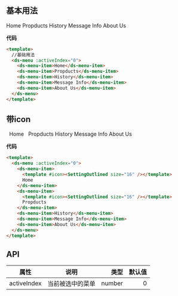 ## 基本用法

<div>
  <ds-menu :activeIndex="0">
    <ds-menu-item>Home</ds-menu-item>
    <ds-menu-item>Propducts</ds-menu-item>
    <ds-menu-item>History</ds-menu-item>
    <ds-menu-item>Message Info</ds-menu-item>
    <ds-menu-item>About Us</ds-menu-item>
  </ds-menu>
</div>

**代码**

```html
<template>
  //基础用法
  <ds-menu :activeIndex="0">
    <ds-menu-item>Home</ds-menu-item>
    <ds-menu-item>Propducts</ds-menu-item>
    <ds-menu-item>History</ds-menu-item>
    <ds-menu-item>Message Info</ds-menu-item>
    <ds-menu-item>About Us</ds-menu-item>
  </ds-menu>
</template>

```

## 带icon

<div>
  <ds-menu :activeIndex="0">
    <ds-menu-item>
      <SettingOutlined size="16" />&nbsp;
      Home
    </ds-menu-item>
    <ds-menu-item>
      <SettingOutlined size="16" />&nbsp;
      Propducts
    </ds-menu-item>
    <ds-menu-item>History</ds-menu-item>
    <ds-menu-item>Message Info</ds-menu-item>
    <ds-menu-item>About Us</ds-menu-item>
  </ds-menu>
</div>

**代码**

```html
<template>
  <ds-menu :activeIndex="0">
    <ds-menu-item>
      <template #icon><SettingOutlined size="16" /></template>
      Home
    </ds-menu-item>
    <ds-menu-item>
      <template #icon><SettingOutlined size="16" /></template>
      Propducts
    </ds-menu-item>
    <ds-menu-item>History</ds-menu-item>
    <ds-menu-item>Message Info</ds-menu-item>
    <ds-menu-item>About Us</ds-menu-item>
  </ds-menu>
</template>

```

## API

| 属性           | 说明           | 类型  | 默认值  |
| ------------- |:-------------:| -----:| -----: |
| activeIndex   | 当前被选中的菜单 | number |  0  |


<script setup>
  import DsMenu from './components/Menu/index.vue'
  import DsMenuItem from './components/MenuItem/index.vue'
  import SettingOutlined from './components/Icon/SettingOutlined.vue'
</script>